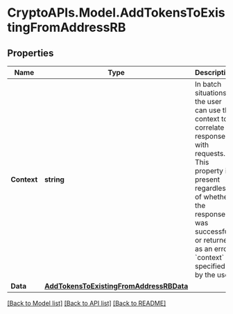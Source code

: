 # CryptoAPIs.Model.AddTokensToExistingFromAddressRB

## Properties

Name | Type | Description | Notes
------------ | ------------- | ------------- | -------------
**Context** | **string** | In batch situations the user can use the context to correlate responses with requests. This property is present regardless of whether the response was successful or returned as an error. &#x60;context&#x60; is specified by the user. | [optional] 
**Data** | [**AddTokensToExistingFromAddressRBData**](AddTokensToExistingFromAddressRBData.md) |  | 

[[Back to Model list]](../README.md#documentation-for-models) [[Back to API list]](../README.md#documentation-for-api-endpoints) [[Back to README]](../README.md)


